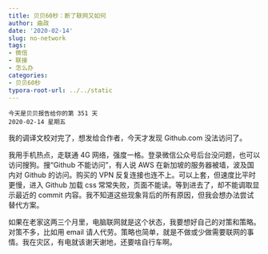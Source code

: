 ```yaml
---
title: 贝贝60秒：断了联网又如何
author: 曲政
date: '2020-02-14'
slug: no-network
tags:
- 微信
- 联接
- 怎么办
categories:
- 贝贝60秒
typora-root-url: ../../static
---
```

```
今天是贝贝报告给你的第 351 天   
2020-02-14 星期五
```

 我的调译文校对完了，想发给合作者，今天才发现 Github.com 没法访问了。

我用手机热点，走联通 4G 网络，强度一格。登录微信公众号后台没问题，也可以访问搜狗。搜“Github 不能访问”，有人说 AWS 在新加坡的服务器被墙，波及国内对 Github 的访问。购买的 VPN 反复连接也连不上。可以上套，但速度比平时更慢，进入 Github 加载 css 常常失败，页面不能读。等到进去了，却不能调取显示最近的 commit 内容。我不知道这些现象背后的所有原因，但我会想办法尝试替代方案。

如果在老家这两三个月里，电脑联网就是这个状态，我要想好自己的对策和策略。对策不多，比如用 email 请人代劳。策略也简单，就是不做或少做需要联网的事情。我在灾区，有电就该谢天谢地，还要啥自行车啊。
